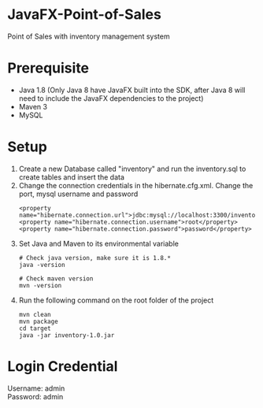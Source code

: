 # JavaFX-Point-of-Sales
Point of Sales with inventory management system 

# Prerequisite
- Java 1.8 (Only Java 8 have JavaFX built into the SDK, after Java 8 will need to include the JavaFX dependencies to the project)
- Maven 3
- MySQL

# Setup
1. Create a new Database called "inventory" and run the inventory.sql to create tables and insert the data
2. Change the connection credentials in the hibernate.cfg.xml. Change the port, mysql username and password
    ```
    <property name="hibernate.connection.url">jdbc:mysql://localhost:3300/inventory</property>
    <property name="hibernate.connection.username">root</property>
    <property name="hibernate.connection.password">password</property>
    ```
3. Set Java and Maven to its environmental variable
    ```
    # Check java version, make sure it is 1.8.*
    java -version

    # Check maven version
    mvn -version
    ```
4. Run the following command on the root folder of the project
    ```
    mvn clean
    mvn package
    cd target
    java -jar inventory-1.0.jar
    ```

# Login Credential
Username: admin <br>
Password: admin